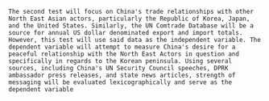 	The second test will focus on China's trade relationships with other North East Asian actors, particularly the Republic of Korea, Japan, and the United States. Similarly, the UN Comtrade Database will be a source for annual US dollar denominated export and import totals. However, this test will use said data as the independent variable. The dependent variable will attempt to measure China's desire for a peaceful relationship with the North East Actors in question and specifically in regards to the Korean peninsula. Using several sources, including China's UN Security Council speeches, DPRK ambassador press releases, and state news articles, strength of messaging will be evaluated lexicographically and serve as the dependent variable

